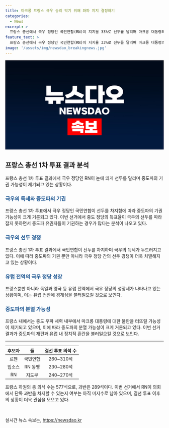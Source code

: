 ```yaml
---
title: 마크롱 프랑스 극우 승리 막기 위해 좌파 지지 결정하기
categories:
  - News
excerpt: >
  프랑스 총선에서 극우 정당인 국민연합(RN)이 지지율 33%로 선두를 달리며 마크롱 대통령의 정치생명을 끝낼 것으로 전망되며, 중도파 연합의 득표율은 20%에 그쳤다. 극우 세력의 압승으로 인해 중도파의 재편이 예상되고, 프랑스와 유럽 내에 극우 정당의 득세가 경계되고 있다. 중도파 유권자들이 기권하는 경우가 많다는 분석과 함께, 극우 세력의 패배에 대한 우려도 존재한다.
feature_text: >
  프랑스 총선에서 극우 정당인 국민연합(RN)이 지지율 33%로 선두를 달리며 마크롱 대통령의 정치생명을 끝낼 것으로 전망되며, 중도파 연합의 득표율은 20%에 그쳤다. 극우 세력의 압승으로 인해 중도파의 재편이 예상되고, 프랑스와 유럽 내에 극우 정당의 득세가 경계되고 있다. 중도파 유권자들이 기권하는 경우가 많다는 분석과 함께, 극우 세력의 패배에 대한 우려도 존재한다.
image: '/assets/img/newsdao_breakingnews.jpg'
---
```


<p><img src="/assets/img/newsdao_breakingnews.jpg" alt="flaretime 속보" /></p>

<h2 data-ke-size="size26">프랑스 총선 1차 투표 결과 분석</h2>

<p data-ke-size="size16">프랑스 총선 1차 투표 결과에서 극우 정당인 RN이 눈에 띄게 선두를 달리며 중도파의 기권 가능성이 제기되고 있는 상황이다.</p>

<h3><b><span style="color: #1a5490;">극우의 득세와 중도파의 기권</span></b></h3>

<p data-ke-size="size16">프랑스 총선 1차 투표에서 극우 정당인 국민연합이 선두를 차지함에 따라 중도파의 기권 가능성이 크게 거론되고 있다. 이번 선거에서 중도 정당의 득표율이 극우의 선두를 따라잡지 못하면서 중도파 유권자들이 기권하는 경우가 많다는 분석이 나오고 있다.</p>

<h3><b><span style="color: #1a5490;">극우의 선두 경쟁</span></b></h3>

<p data-ke-size="size16">프랑스 총선 1차 투표 결과에서 국민연합이 선두를 차지하며 극우의 득세가 두드러지고 있다. 이에 따라 중도파의 기권 뿐만 아니라 극우 정당 간의 선두 경쟁이 더욱 치열해지고 있는 상황이다.</p>

<h3><b><span style="color: #1a5490;">유럽 전역의 극우 정당 성장</span></b></h3>

<p data-ke-size="size16">프랑스뿐만 아니라 독일과 영국 등 유럽 전역에서 극우 정당의 성장세가 나타나고 있는 상황이며, 이는 유럽 전반에 경계심을 불러일으킬 것으로 보인다.</p>

<h3><b><span style="color: #1a5490;">중도파의 분열 가능성</span></b></h3>

<p data-ke-size="size16">프랑스 내에서는 중도 우파 세력 내부에서 마크롱 대통령에 대한 불만을 터뜨릴 가능성이 제기되고 있으며, 이에 따라 중도파의 분열 가능성이 크게 거론되고 있다. 이번 선거 결과가 중도파의 재편과 유럽 내 정치적 혼란을 불러일으킬 것으로 보인다.</p>

<hr>

<table>
<thead>
<tr>
<th style="text-align: center;">후보자</th>
<th style="text-align: center;">들</th>
<th style="text-align: center;">결선 투표 의석 수</th>
</tr>
</thead>
<tbody>
<tr>
<td style="text-align: center;">르펜</td>
<td style="text-align: center;">국민연합</td>
<td style="text-align: center;">260~310석</td>
</tr>
<tr>
<td style="text-align: center;">입소스</td>
<td style="text-align: center;">RN 동맹</td>
<td style="text-align: center;">230~280석</td>
</tr>
<tr>
<td style="text-align: center;">RN</td>
<td style="text-align: center;">지도부</td>
<td style="text-align: center;">240~270석</td>
</tr>
</tbody>
</table>

<p data-ke-size="size16">프랑스 하원의 총 의석 수는 577석으로, 과반은 289석이다. 이번 선거에서 RN이 의회에서 단독 과반을 차지할 수 있는지 여부는 아직 미지수로 남아 있으며, 결선 투표 이후의 상황이 더욱 관심을 모으고 있다.</p>

<p data-ke-size="size16">&nbsp;</p>
실시간 뉴스 속보는, <a href="https://newsdao.kr" rel="dofollow">https://newsdao.kr</a>



